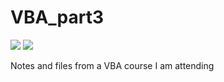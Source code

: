 # VBA_part3

![](https://www.enclout.com/assets/excel_2013-3e7309ea2dbd8944be164009d840feae.png)
![](http://excelvbalover.com/wp-content/themes/excelvbalover/images/vba-logo.png)

Notes and files from a VBA course I am attending


